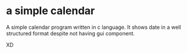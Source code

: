 # a simple calendar
A simple calendar program written in c language. 
It shows date in a well structured format despite not having gui component. 

XD
